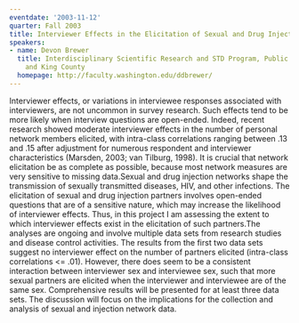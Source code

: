 ```yaml
---
eventdate: '2003-11-12'
quarter: Fall 2003
title: Interviewer Effects in the Elicitation of Sexual and Drug Injection Partners
speakers:
- name: Devon Brewer
  title: Interdisciplinary Scientific Research and STD Program, Public Health-Seatle
    and King County
  homepage: http://faculty.washington.edu/ddbrewer/
---
```

Interviewer effects, or variations in interviewee responses associated with interviewers, are not uncommon in survey research. Such effects tend to be more likely when interview questions are open-ended. Indeed, recent research showed moderate interviewer effects in the number of personal network members elicited, with intra-class correlations ranging between .13 and .15 after adjustment for numerous respondent and interviewer characteristics (Marsden, 2003; van Tilburg, 1998). It is crucial that network elicitation be as complete as possible, because most network measures are very sensitive to missing data.Sexual and drug injection networks shape the transmission of sexually transmitted diseases, HIV, and other infections. The elicitation of sexual and drug injection partners involves open-ended questions that are of a sensitive nature, which may increase the likelihood of interviewer effects. Thus, in this project I am assessing the extent to which interviewer effects exist in the elicitation of such partners.The analyses are ongoing and involve multiple data sets from research studies and disease control activities. The results from the first two data sets suggest no interviewer effect on the number of partners elicited (intra-class correlations &lt;= .01). However, there does seem to be a consistent interaction between interviewer sex and interviewee sex, such that more sexual partners are elicited when the interviewer and interviewee are of the same sex. Comprehensive results will be presented for at least three data sets. The discussion will focus on the implications for the collection and analysis of sexual and injection network data.